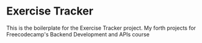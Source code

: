 # Exercise Tracker

This is the boilerplate for the Exercise Tracker project. My forth projects for Freecodecamp's Backend Development and APIs course

